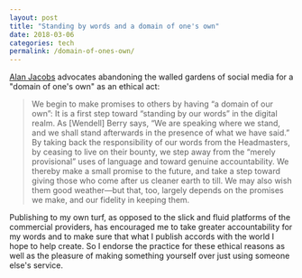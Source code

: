 ```yaml
---
layout: post
title: "Standing by words and a domain of one's own"
date: 2018-03-06
categories: tech
permalink: /domain-of-ones-own/
---
```


[Alan Jacobs](http://www.iasc-culture.org/THR/THR_article_2018_Spring_Jacobs.php) advocates abandoning the walled gardens of social media for a "domain of one's own" as an ethical act:

> We begin to make promises to others by having “a domain of our own”: It is a first step toward “standing by our words” in the digital realm. As [Wendell] Berry says, “We are speaking where we stand, and we shall stand afterwards in the presence of what we have said.” By taking back the responsibility of our words from the Headmasters, by ceasing to live on their bounty, we step away from the “merely provisional” uses of language and toward genuine accountability. We thereby make a small promise to the future, and take a step toward giving those who come after us cleaner earth to till. We may also wish them good weather—but that, too, largely depends on the promises we make, and our fidelity in keeping them.

Publishing to my own turf, as opposed to the slick and fluid platforms of the commercial providers, has encouraged me to take greater accountability for my words and to make sure that what I publish accords with the world I hope to help create. So I endorse the practice for these ethical reasons as well as the pleasure of making something yourself over just using someone else's service.